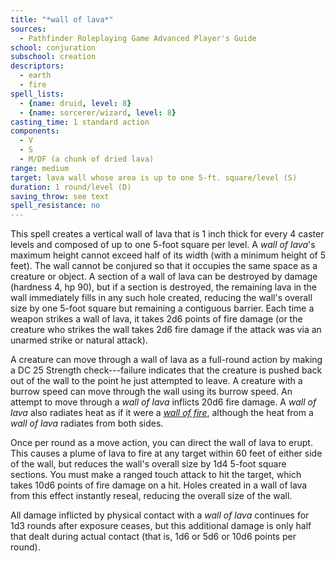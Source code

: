 ```yaml
---
title: "*wall of lava*"
sources:
  - Pathfinder Roleplaying Game Advanced Player's Guide
school: conjuration
subschool: creation
descriptors:
  - earth
  - fire
spell_lists:
  - {name: druid, level: 8}
  - {name: sorcerer/wizard, level: 8}
casting_time: 1 standard action
components:
  - V
  - S
  - M/DF (a chunk of dried lava)
range: medium
target: lava wall whose area is up to one 5-ft. square/level (S)
duration: 1 round/level (D)
saving_throw: see text
spell_resistance: no
---
```


This spell creates a vertical wall of lava that is 1 inch thick for every 4 caster levels and composed of up to one 5-foot square per level. A *wall of lava*'s maximum height cannot exceed half of its width (with a minimum height of 5 feet). The wall cannot be conjured so that it occupies the same space as a creature or object. A section of a wall of lava can be destroyed by damage (hardness 4, hp 90), but if a section is destroyed, the remaining lava in the wall immediately fills in any such hole created, reducing the wall's overall size by one 5-foot square but remaining a contiguous barrier. Each time a weapon strikes a wall of lava, it takes 2d6 points of fire damage (or the creature who strikes the wall takes 2d6 fire damage if the attack was via an unarmed strike or natural attack).

A creature can move through a wall of lava as a full-round action by making a DC 25 Strength check---failure indicates that the creature is pushed back out of the wall to the point he just attempted to leave. A creature with a burrow speed can move through the wall using its burrow speed. An attempt to move through a *wall of lava* inflicts 20d6 fire damage. A *wall of lava* also radiates heat as if it were a [*wall of fire*](/spell/wall-of-fire/), although the heat from a *wall of lava* radiates from both sides.

Once per round as a move action, you can direct the wall of lava to erupt. This causes a plume of lava to fire at any target within 60 feet of either side of the wall, but reduces the wall's overall size by 1d4 5-foot square sections. You must make a ranged touch attack to hit the target, which takes 10d6 points of fire damage on a hit. Holes created in a wall of lava from this effect instantly reseal, reducing the overall size of the wall.

All damage inflicted by physical contact with a *wall of lava* continues for 1d3 rounds after exposure ceases, but this additional damage is only half that dealt during actual contact (that is, 1d6 or 5d6 or 10d6 points per round).

